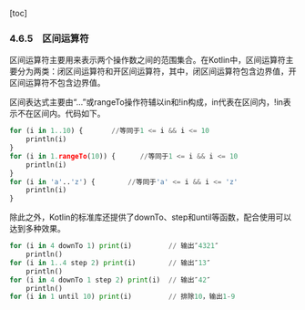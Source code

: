 [toc]

### 4.6.5　区间运算符

区间运算符主要用来表示两个操作数之间的范围集合。在Kotlin中，区间运算符主要分为两类：闭区间运算符和开区间运算符，其中，闭区间运算符包含边界值，开区间运算符不包含边界值。

区间表达式主要由“...”或rangeTo操作符辅以in和!in构成，in代表在区间内，!in表示不在区间内。代码如下。

```python
for (i in 1..10) {       //等同于1 <= i && i <= 10
    println(i)
}
for (i in 1.rangeTo(10)) {      //等同于1 <= i && i <= 10
    println(i)
}
for (i in 'a'..'z') {        //等同于'a' <= i && i <= 'z'
    println(i)
}
```

除此之外，Kotlin的标准库还提供了downTo、step和until等函数，配合使用可以达到多种效果。

```python
for (i in 4 downTo 1) print(i)         // 输出″4321″
    println()
for (i in 1..4 step 2) print(i)        // 输出″13″
    println()
for (i in 4 downTo 1 step 2) print(i)  // 输出″42″
    println()
for (i in 1 until 10) print(i)         // 排除10，输出1-9
```

